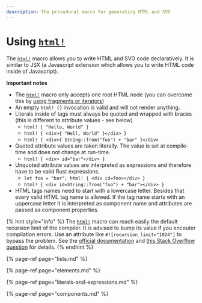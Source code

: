 ```yaml
---
description: The procedural macro for generating HTML and SVG
---
```


# Using [`html!`](https://docs.rs/yew/latest/yew/macro.html.html)

The [`html!`](https://docs.rs/yew/latest/yew/macro.html.html) macro allows you to write HTML and SVG code declaratively. It is similar to JSX \(a Javascript extension which allows you to write HTML code inside of Javascript\).

**Important notes**


- The [`html!`](https://docs.rs/yew/latest/yew/macro.html.html) macro only accepts one root HTML node (you can overcome this by [using fragments or iterators](lists.md))
- An empty `html! {}` invocation is valid and will not render anything.
- Literals inside of tags must always be quoted and wrapped with braces (this is different to attribute values - see below)
  * `html! { "Hello, World" }`
  * `html! { <div>{ "Hell, World" }</div> }`
  * `html! { <div>{ String::from("foo") + "bar" }</div>`
- Quoted attribute values are taken literally. The value is set at compile-time and does not change at run-time.
  * `html! { <div> id="bar"</div> }`
- Unquoted attribute values are interpreted as expressions and therefore have to be valid Rust expressions.
  * `let foo = "bar"; html! { <div id=foo></div> }`
  * `html! { <div id=String::from("foo") + "bar"></div> }`
- HTML tags names need to start with a lowercase letter. Besides that every valid HTML tag name is allowed. If the tag name starts with an uppercase letter it is interpreted as component name and attributes are passed as component properties.

{% hint style="info" %}
The [`html!`](https://docs.rs/yew/latest/yew/macro.html.html) macro can reach easily the default recursion limit of the compiler. It is advised to bump its value if you encouter compilation errors. Use an attribute like `#![recursion_limit="1024"]` to bypass the problem. See the [official documentation](https://doc.rust-lang.org/reference/attributes/limits.html#the-recursion_limit-attribute) and [this Stack Overflow question](https://stackoverflow.com/questions/27454761/what-is-a-crate-attribute-and-where-do-i-add-it) for details.
{% endhint %}

{% page-ref page="lists.md" %}

{% page-ref page="elements.md" %}

{% page-ref page="literals-and-expressions.md" %}

{% page-ref page="components.md" %}
